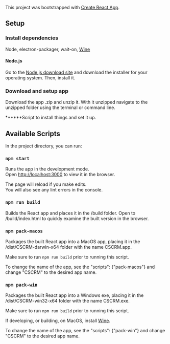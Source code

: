 This project was bootstrapped with [Create React App](https://github.com/facebook/create-react-app).

## Setup

### Install dependencies

Node, electron-packager, wait-on, [Wine](https://www.davidbaumgold.com/tutorials/wine-mac/)

#### Node.js

Go to the [Node.js download site](https://nodejs.org/en/download/) and download the installer for your operating system. Then, install it.

### Download and setup app

Download the app .zip and unzip it. With it unzipped navigate to the unzipped folder using the terminal or command line.

******Script to install things and set it up.

## Available Scripts

In the project directory, you can run:

### `npm start`

Runs the app in the development mode.<br>
Open [http://localhost:3000](http://localhost:3000) to view it in the browser.

The page will reload if you make edits.<br>
You will also see any lint errors in the console.

### `npm run build`

Builds the React app and places it in the /build folder. Open to /build/index.html to quickly examine the built version in the browser.

### `npm pack-macos`

Packages the built React app into a MacOS app, placing it in the /dist/CSCRM-darwin-x64 folder with the name CSCRM.app.

Make sure to run `npm run build` prior to running this script.

To change the name of the app, see the "scripts": {"pack-macos"} and change "CSCRM" to the desired app name.

### `npm pack-win`

Packages the built React app into a Windows exe, placing it in the /dist/CSCRM-win32-x64 folder with the name CSCRM.exe.

Make sure to run `npm run build` prior to running this script.

If developing, or building, on MacOS, install [Wine](https://www.davidbaumgold.com/tutorials/wine-mac/).

To change the name of the app, see the "scripts": {"pack-win"} and change "CSCRM" to the desired app name.